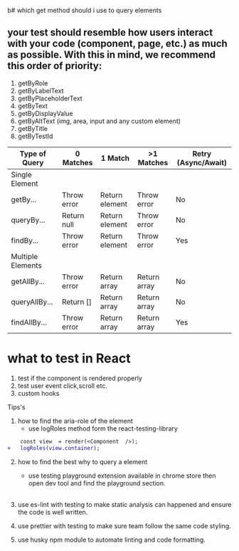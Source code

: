 b# which get method should i use to query elements

## your test should resemble how users interact with your code (component, page, etc.) as much as possible. With this in mind, we recommend this order of priority:

1. getByRole
2. getByLabelText
3. getByPlaceholderText
4. getByText
5. getByDisplayValue
6. getByAltText (img, area, input and any custom element)
7. getByTitle
8. getByTestId

| Type of Query     | 0 Matches   | 1 Match        | >1 Matches   | Retry (Async/Await) |
| ----------------- | ----------- | -------------- | ------------ | ------------------- |
| Single Element    |             |                |              |                     |
| getBy...          | Throw error | Return element | Throw error  | No                  |
| queryBy...        | Return null | Return element | Throw error  | No                  |
| findBy...         | Throw error | Return element | Throw error  | Yes                 |
| Multiple Elements |             |                |              |                     |
| getAllBy...       | Throw error | Return array   | Return array | No                  |
| queryAllBy...     | Return []   | Return array   | Return array | No                  |
| findAllBy...      | Throw error | Return array   | Return array | Yes                 |

# what to test in React

1. test if the component is rendered properly
2. test user event click,scroll etc.
3. custom hooks

Tips's

1. how to find the aria-role of the element
   - use logRoles method form the react-testing-library

```diff
  	const view  = render(<Component  />);
+	logRoles(view.container);

```

2. how to find the best why to query a element

   - use testing playground extension available in chrome store then open dev tool and find the playground section.

   </br>

3. use es-lint with testing to make static analysis can happened and ensure the code is well written.
   </br>

4. use prettier with testing to make sure team follow the same code styling.

5. use husky npm module to automate linting and code formatting.
